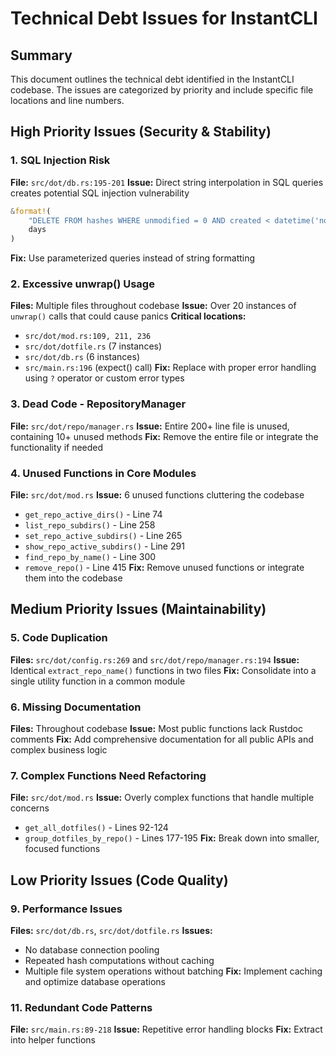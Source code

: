 # Technical Debt Issues for InstantCLI

## Summary
This document outlines the technical debt identified in the InstantCLI codebase. The issues are categorized by priority and include specific file locations and line numbers.

## High Priority Issues (Security & Stability)

### 1. SQL Injection Risk
**File:** `src/dot/db.rs:195-201`
**Issue:** Direct string interpolation in SQL queries creates potential SQL injection vulnerability
```rust
&format!(
    "DELETE FROM hashes WHERE unmodified = 0 AND created < datetime('now', '-{} days')",
    days
)
```
**Fix:** Use parameterized queries instead of string formatting

### 2. Excessive unwrap() Usage
**Files:** Multiple files throughout codebase
**Issue:** Over 20 instances of `unwrap()` calls that could cause panics
**Critical locations:**
- `src/dot/mod.rs:109, 211, 236`
- `src/dot/dotfile.rs` (7 instances)
- `src/dot/db.rs` (6 instances)
- `src/main.rs:196` (expect() call)
**Fix:** Replace with proper error handling using `?` operator or custom error types

### 3. Dead Code - RepositoryManager
**File:** `src/dot/repo/manager.rs`
**Issue:** Entire 200+ line file is unused, containing 10+ unused methods
**Fix:** Remove the entire file or integrate the functionality if needed

### 4. Unused Functions in Core Modules
**File:** `src/dot/mod.rs`
**Issue:** 6 unused functions cluttering the codebase
- `get_repo_active_dirs()` - Line 74
- `list_repo_subdirs()` - Line 258
- `set_repo_active_subdirs()` - Line 265
- `show_repo_active_subdirs()` - Line 291
- `find_repo_by_name()` - Line 300
- `remove_repo()` - Line 415
**Fix:** Remove unused functions or integrate them into the codebase

## Medium Priority Issues (Maintainability)

### 5. Code Duplication
**Files:** `src/dot/config.rs:269` and `src/dot/repo/manager.rs:194`
**Issue:** Identical `extract_repo_name()` functions in two files
**Fix:** Consolidate into a single utility function in a common module

### 6. Missing Documentation
**Files:** Throughout codebase
**Issue:** Most public functions lack Rustdoc comments
**Fix:** Add comprehensive documentation for all public APIs and complex business logic

### 7. Complex Functions Need Refactoring
**File:** `src/dot/mod.rs`
**Issue:** Overly complex functions that handle multiple concerns
- `get_all_dotfiles()` - Lines 92-124
- `group_dotfiles_by_repo()` - Lines 177-195
**Fix:** Break down into smaller, focused functions


## Low Priority Issues (Code Quality)

### 9. Performance Issues
**Files:** `src/dot/db.rs`, `src/dot/dotfile.rs`
**Issues:**
- No database connection pooling
- Repeated hash computations without caching
- Multiple file system operations without batching
**Fix:** Implement caching and optimize database operations

### 11. Redundant Code Patterns
**File:** `src/main.rs:89-218`
**Issue:** Repetitive error handling blocks
**Fix:** Extract into helper functions

